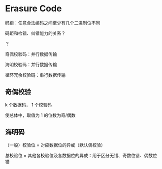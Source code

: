 # Erasure Code

码距：任意合法编码之间至少有几个二进制位不同

码距和检错、纠错能力的关系？

？

奇偶校验码：并行数据传输

海明校验码：并行数据传输

循环冗余校验码：串行数据传输

## 奇偶校验

k 个数据码， 1 个校验码

使总体中，取值为 1 的位数为奇/偶数

## 海明码

（一般）校验位 = 对应数据位的异或（默认偶校验）

总校验位 = 其他各校验位及各数据位的异或：用于区分无错、奇数位错、偶数位错





